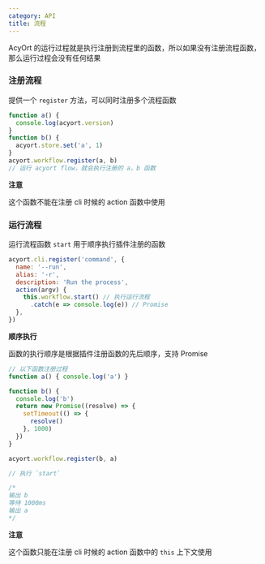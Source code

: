 ```yaml
---
category: API
title: 流程
---
```


AcyOrt 的运行过程就是执行注册到流程里的函数，所以如果没有注册流程函数，那么运行过程会没有任何结果

### 注册流程

提供一个 `register` 方法，可以同时注册多个流程函数

```js
function a() {
  console.log(acyort.version)
}
function b() {
  acyort.store.set('a', 1)
}
acyort.workflow.register(a, b)
// 运行 acyort flow，就会执行注册的 a，b 函数
```

**注意**

这个函数不能在注册 cli 时候的 action 函数中使用

### 运行流程

运行流程函数 `start` 用于顺序执行插件注册的函数

```js
acyort.cli.register('command', {
  name: '--run',
  alias: '-r',
  description: 'Run the process',
  action(argv) {
    this.workflow.start() // 执行运行流程
      .catch(e => console.log(e)) // Promise
  },
})
```

**顺序执行**

函数的执行顺序是根据插件注册函数的先后顺序，支持 Promise

```js
// 以下函数注册过程
function a() { console.log('a') }

function b() {
  console.log('b')
  return new Promise((resolve) => {
    setTimeout(() => {
      resolve()
    }, 1000)
  })
}

acyort.workflow.register(b, a)

// 执行 `start`

/*
输出 b
等待 1000ms
输出 a
*/
```

**注意**

这个函数只能在注册 cli 时候的 action 函数中的 `this` 上下文使用
